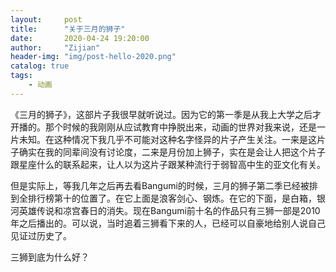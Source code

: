 ```yaml
---
layout:     post
title:      "关于三月的狮子"
date:       2020-04-24 19:20:00
author:     "Zijian"
header-img: "img/post-hello-2020.png"
catalog: true
tags:
    - 动画
---
```


《三月的狮子》，这部片子我很早就听说过。因为它的第一季是从我上大学之后才开播的。那个时候的我刚刚从应试教育中挣脱出来，动画的世界对我来说，还是一片未知。在这种情况下我几乎不可能对这种名字怪异的片子产生关注。一来是这片子确实在我的同辈间没有讨论度，二来是月份加上狮子，实在是会让人把这个片子跟星座什么的联系起来，让人以为这片子跟某种流行于弱智高中生的亚文化有关。

但是实际上，等我几年之后再去看Bangumi的时候，三月的狮子第二季已经被排到全排行榜第十的位置了。在它上面是浪客剑心、钢炼。在它的下面，是白箱，银河英雄传说和凉宫春日的消失。现在Bangumi前十名的作品只有三狮一部是2010年之后播出的。可以说，当时追着三狮看下来的人，已经可以自豪地给别人说自己见证过历史了。

三狮到底为什么好？

